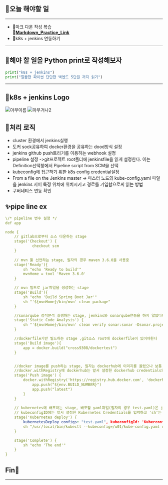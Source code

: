 ## 📕오늘 해야할 일 ##
---
* 🎈마크 다운 작성 복습   
      **📂[Markdown_Practice_Link](https://jbt.github.io/markdown-editor/)**
* 🎈k8s + jenkins 연동하기
---
## 📕해야 할 일을 Python print로 작성해보자 ##

```python
print("k8s + jenkins")
print("깔끔한 파이썬 단단한 백엔드 5단원 까지 읽기")
```
---
## 📕k8s + jenkins Logo ##
![아무이름](/jenkins%26K8S%20%EC%9D%B4%EB%AF%B8%EC%A7%80/jenkins.gif)
![아무거나2](/jenkins%26K8S%20%EC%9D%B4%EB%AF%B8%EC%A7%80/k8s.gif)
## 📕처리 로직 ##
* cluster 환경에서 jenkins실행
* 도커 sock공유하여 docker환경을 공유하는 dood방식 설정
* jenkins github push트리거를 이용하는 webhook 설정
* pipeline 설정 ->git프로젝트 root폴더에 jenkinsfile을 읽게 설정한다. 이는 Definition선택창에서 Pipeline script from SCM을 선택
* kubeconfig에 접근하기 위한 k8s config credential설정
* From a file on the Jenkins master -> 마스터 노드의 kube-config.yaml 파일을 jenkins 서버 특정 위치에 위치시키고 경로를 기입함으로써 읽는 방법
* 쿠버네티스 연동 확인

## ✨pipe line ex ##
```yaml
\/* pipeline 변수 설정 */
def app

node {
    // gitlab으로부터 소스 다운하는 stage
    stage('Checkout') {
            checkout scm   
    }
 
    // mvn 툴 선언하는 stage, 필자의 경우 maven 3.6.0을 사용중
    stage('Ready'){  
        sh "echo 'Ready to build'"
        mvnHome = tool 'Maven 3.6.0'
    }

    // mvn 빌드로 jar파일을 생성하는 stage
    stage('Build'){  
        sh "echo 'Build Spring Boot Jar'"
        sh "'${mvnHome}/bin/mvn' clean package"
    }

    //sonarqube 정적분석 실행하는 stage, jenkins와 sonarqube연동을 하지 않았다면 이부분은 주석처리
    stage('Static Code Analysis') {  
        sh "'${mvnHome}/bin/mvn' clean verify sonar:sonar -Dsonar.projectName=pipeline_test -Dsonar.projectKey=pipeline_test -Dsonar.projectVersion=$BUILD_NUMBER"
    }

    //dockerfile기반 빌드하는 stage ,git소스 root에 dockerfile이 있어야한다
    stage('Build image'){   
        app = docker.build("cross9308/dockertest")
    }


    //docker image를 push하는 stage, 필자는 dockerhub에 이미지를 올렸으나 보통 private image repo를 별도 구축해서 사용하는것이 좋음
    //docker.withRegistry에 dockerhub는 앞서 설정한 dockerhub credentials의 ID이다.
    stage('Push image') {   
        docker.withRegistry('https://registry.hub.docker.com', 'dockerhub') {
            app.push("${env.BUILD_NUMBER}")
            app.push("latest")
        }
    }
    
    // kubernetes에 배포하는 stage, 배포할 yaml파일(필자의 경우 test.yaml)은 jenkinsfile과 마찬가지로 git소스 root에 위치시킨다.
    // kubeconfigID에는 앞서 설정한 Kubernetes Credentials를 입력하고 'sh'는 쿠버네티스 클러스터에 원격으로 실행시킬 명령어를 기술한다.
    stage('Kubernetes deploy') {
        kubernetesDeploy configs: "test.yaml", kubeconfigId: 'Kuberconfig'
        sh "/usr/local/bin/kubectl --kubeconfig=/u01/kube-config.yaml rollout restart deployment/test-deployment -n zuno"
    }

    stage('Complete') {
        sh "echo 'The end'"
    }
}
```
## Fin🎉 ##
---
